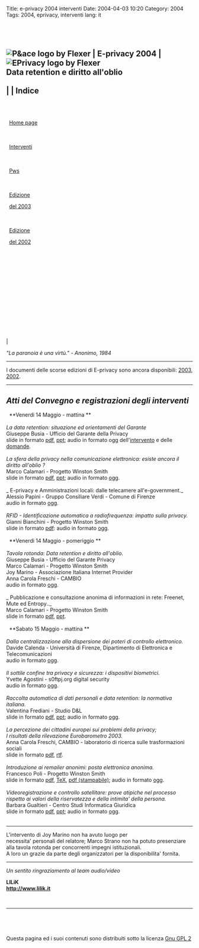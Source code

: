 Title: e-privacy 2004 interventi
Date: 2004-04-03 10:20
Category: 2004
Tags: 2004, eprivacy, interventi
lang: it

   
---  
![P&ace logo by Flexer](logo_pws_small.jpg) | E-privacy 2004 | ![EPrivacy logo by Flexer](pe2004small.png)  
Data retention e diritto all'oblio  
   
|  |  Indice  
---  
  
    
 

  [Home page](./index.html)   
    
 

  [Interventi](./interventi.html)   
    
 

  [Pws](./pws/index.html)   
    
 

  [Edizione](./2003/index.html)

  [del 2003](./2003/index.html)   
    
 

  [Edizione](./2002/index.html)

  [del 2002](./2002/index.html)   
    
    
    
    
    
    
    
    
    
    
    
    
    
   
  
| 

_"La paranoia è una virtù." - Anonimo, 1984_

* * *

I documenti delle scorse edizioni di E-privacy sono ancora disponibili: [2003](./2003/index.html), [2002](./2002/index.html).

* * *

##  _Atti del Convegno e registrazioni degli interventi_

  
  **Venerdi 14 Maggio - mattina **   
    
_La data retention: situazione ed orientamenti del Garante_   
Giuseppe Busia - Ufficio del Garante della Privacy  
slide in formato [pdf](atti/ep2004-Garante-codice.pdf), [ppt](atti/ep2004-Garante-codice.ppt); audio in formato ogg dell'[intervento](audio/ep2004-Busia-data_retention.ogg) e delle [domande](audio/ep2004-Busia-data_retention_domande.ogg).   
    
_La sfera della privacy nella comunicazione elettronica: esiste ancora il diritto all'oblio ?_   
Marco Calamari - Progetto Winston Smith  
slide in formato [pdf](atti/ep2004-Calamari-sfera_privacy.pdf), [ppt](atti/ep2004-Calamari-sfera_privacy.pdf); audio in formato [ogg](audio/ep2004-Calamari-sfera_privacy.ogg).   
    
_ E-privacy e Amministrazioni locali: dalle telecamere all'e-government._   
Alessio Papini - Gruppo Consiliare Verdi - Comune di Firenze  
audio in formato [ogg](audio/ep2004-Papini-telecamere.ogg).   
    
_RFID - Identificazione automatica a radiofrequenza: impatto sulla privacy._   
Gianni Bianchini - Progetto Winston Smith  
slide in formato [pdf](atti/ep2004-Bianchini-RFID.pdf): audio in formato [ogg](audio/ep2004-Bianchini-RFID.ogg).   
    
  **Venerdi 14 Maggio - pomeriggio **   
    
_Tavola rotonda: Data retention e diritto all'oblio._   
Giuseppe Busia - Ufficio del Garante Privacy  
Marco Calamari - Progetto Winston Smith  
Joy Marino - Associazione Italiana Internet Provider  
Anna Carola Freschi - CAMBIO  
audio in formato [ogg](audio/ep2004-tavola_rotonda.ogg).   
    
_ Pubblicazione e consultazione anonima di informazioni in rete: Freenet, Mute ed Entropy.._   
Marco Calamari - Progetto Winston Smith  
slide in formato [pdf](atti/ep2004-Calamari-freenet.pdf), [ppt](atti/ep2004-Calamari-freenet.ppt).   
    
  **Sabato 15 Maggio - mattina **   
    
_Dalla centralizzazione alla dispersione dei poteri di controllo elettronico._   
Davide Calenda - Università di Firenze, Dipartimento di Elettronica e Telecomunicazioni  
audio in formato [ogg](audio/ep2004-Calenda-intervento.ogg).   
    
_Il sottile confine tra privacy e sicurezza: i dispositivi biometrici._   
Yvette Agostini - s0ftpj.org digital security  
audio in formato [ogg](audio/ep2004-Agostini-biometria.ogg).   
    
_Raccolta automatica di dati personali e data retention: la normativa italiana._   
Valentina Frediani - Studio D&amp;L  
slide in formato [pdf](atti/ep2004-Lisi-data_retention.pdf), [ppt](atti/ep2004-Lisi-data_retention.ppt);  audio in formato [ogg](audio/ep2004-Frediani-data_retention.ogg).   
    
_La percezione dei cittadini europei sui problemi della privacy;   
I risultati della rilevazione Eurobarometro 2003._   
Anna Carola Freschi, CAMBIO - laboratorio di ricerca sulle trasformazioni sociali  
slide in formato  [pdf](atti/ep2004-Freschi-eurobarometro.pdf), [rtf](atti/ep2004-Freschi-eurobarometro.rtf).   
    
_Introduzione ai remailer anonimi: posta elettronica anonima._   
Francesco Poli - Progetto Winston Smith  
slide in formato  [pdf](atti/ep2004-Poli-remailers.pdf), [TeX](atti/ep2004-Poli-remailers.tar.gz), [pdf (stampabile)](atti/ep2004-Poli-remailers_printable.pdf); audio in formato [ogg](audio/ep2004-Poli-remailers.ogg).   
    
_Videoregistrazione e controllo satellitare: prove atipiche nel processo   
rispetto ai valori della riservatezza e della intimita' della persona._   
Barbara Gualtieri - Centro Studi Informatica Giuridica  
slide in formato [pdf](atti/ep2004-Gualtieri-processo.pdf), [ppt](atti/ep2004-Gualtieri-processo.ppt); audio in formato [ogg](audio/ep2004-Gualtieri-videoregistrazione.ogg).   
 

* * *

L'intervento di Joy Marino non ha avuto luogo per  
necessita' personali del relatore; Marco Strano non ha potuto presenziare  
alla tavola rotonda per concorrenti impegni istituzionali.  
A loro un grazie da parte degli organizzatori per la disponibilita' fornita.  


* * *

_Un sentito ringraziamento al team audio/video_

**LILiK**   
**<http://www.lilik.it>**

  
   
  
---  
   
---  
  
Questa pagina ed i suoi contenuti sono distribuiti sotto la licenza [Gnu GPL 2 ](./COPYING.html)  
  
   
  
 
